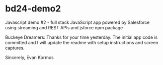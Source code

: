 # bd24-demo2
Javascript demo #2 - full stack JavaScript app powered by Salesforce using streaming and REST APIs and jsforce npm package


Buckeye Dreamers: Thanks for your time yesterday. The initial app code is committed and I will update the readme with setup instructions and screen captures.

Sincerely,
Evan Kormos
